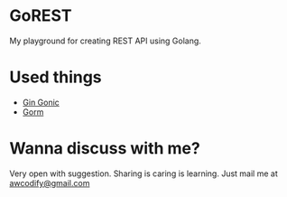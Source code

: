 # GoREST
My playground for creating REST API using Golang.

# Used things
* [Gin Gonic](https://github.com/gin-gonic/gin)
* [Gorm](https://github.com/jinzhu/gorm)

# Wanna discuss with me?
Very open with suggestion. Sharing is caring is learning.
Just mail me at awcodify@gmail.com
